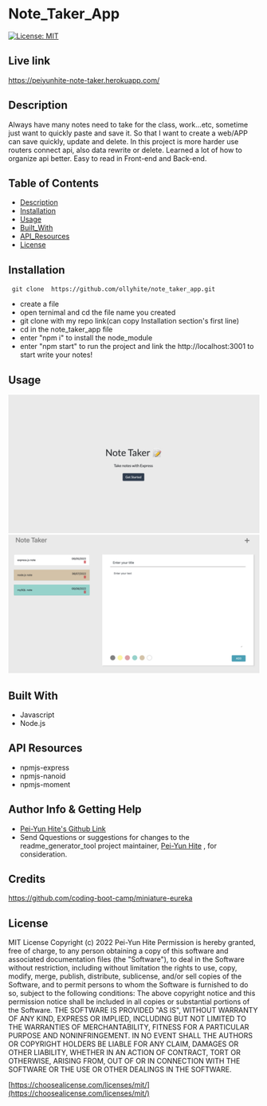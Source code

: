 # Note_Taker_App

[![License: MIT](https://img.shields.io/badge/License-MIT-yellow.svg)](https://opensource.org/licenses/MIT)

## Live link

https://peiyunhite-note-taker.herokuapp.com/

## Description

Always have many notes need to take for the class, work...etc, sometime just want to quickly paste and save it. So that I want to create a web/APP can save quickly, update and delete. In this project is more harder use routers connect api, also data rewrite or delete. Learned a lot of how to organize api better. Easy to read in Front-end and Back-end.

## Table of Contents

- [Description](#description)
- [Installation](#installation)
- [Usage](#usage)
- [Built_With](#built-with)
- [API_Resources](#api-resources)
- [License](#license)

## Installation

```
 git clone  https://github.com/ollyhite/note_taker_app.git
```

- create a file
- open ternimal and cd the file name you created
- git clone with my repo link(can copy Installation section's first line)
- cd in the note_taker_app file
- enter "npm i" to install the node_module
- enter "npm start" to run the project and link the http://localhost:3001 to start write your notes!

## Usage

![alt text](./public/assets/images/note_taker_screenshot.png)
![alt text](./public/assets/images/note_taker_screenshot2.png)

## Built With

- Javascript
- Node.js

## API Resources

- npmjs-express
- npmjs-nanoid
- npmjs-moment

## Author Info & Getting Help

- [Pei-Yun Hite's Github Link](https://github.com/ollyhite)
- Send Qquestions or suggestions for changes to the readme_generator_tool project maintainer, [Pei-Yun Hite](mailto:ollyhite8520@gmail.com?subject=[GitHub]%20note_taker_app%20) , for consideration.

## Credits

https://github.com/coding-boot-camp/miniature-eureka

## License

MIT License
Copyright (c) 2022 Pei-Yun Hite
Permission is hereby granted, free of charge, to any person obtaining a copy of this software and associated documentation files (the "Software"), to deal in the Software without restriction, including without limitation the rights to use, copy, modify, merge, publish, distribute, sublicense, and/or sell copies of the Software, and to permit persons to whom the Software is furnished to do so, subject to the following conditions:
The above copyright notice and this permission notice shall be included in all copies or substantial portions of the Software.
THE SOFTWARE IS PROVIDED "AS IS", WITHOUT WARRANTY OF ANY KIND, EXPRESS OR IMPLIED, INCLUDING BUT NOT LIMITED TO THE WARRANTIES OF MERCHANTABILITY, FITNESS FOR A PARTICULAR PURPOSE AND NONINFRINGEMENT. IN NO EVENT SHALL THE AUTHORS OR COPYRIGHT HOLDERS BE LIABLE FOR ANY CLAIM, DAMAGES OR OTHER LIABILITY, WHETHER IN AN ACTION OF CONTRACT, TORT OR OTHERWISE, ARISING FROM, OUT OF OR IN CONNECTION WITH THE SOFTWARE OR THE USE OR OTHER DEALINGS IN THE SOFTWARE.

[https://choosealicense.com/licenses/mit/](https://choosealicense.com/licenses/mit/)
